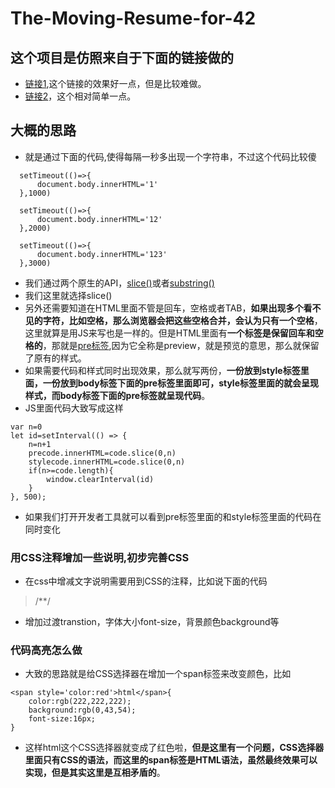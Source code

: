 # The-Moving-Resume-for-42
## 这个项目是仿照来自于下面的链接做的
* [链接1](https://www.strml.net/),这个链接的效果好一点，但是比较难做。
* [链接2](https://jirengu-inc.github.io/animating-resume/public/)，这个相对简单一点。
## 大概的思路
* 就是通过下面的代码,使得每隔一秒多出现一个字符串，不过这个代码比较傻
```
  setTimeout(()=>{
      document.body.innerHTML='1'
  },1000)

  setTimeout(()=>{
      document.body.innerHTML='12'
  },2000) 

  setTimeout(()=>{
      document.body.innerHTML='123'
  },3000)   
```
* 我们通过两个原生的API，[slice()](https://developer.mozilla.org/zh-CN/docs/Web/JavaScript/Reference/Global_Objects/String/slice)或者[substring()](https://developer.mozilla.org/zh-CN/docs/Web/JavaScript/Reference/Global_Objects/String/substring)
* 我们这里就选择slice()
* 另外还需要知道在HTML里面不管是回车，空格或者TAB，**如果出现多个看不见的字符，比如空格，那么浏览器会把这些空格合并，会认为只有一个空格**，这里就算是用JS来写也是一样的。但是HTML里面有**一个标签是保留回车和空格的**，那就是[pre标签](https://developer.mozilla.org/zh-CN/docs/Web/HTML/Element/pre),因为它全称是preview，就是预览的意思，那么就保留了原有的样式。
* 如果需要代码和样式同时出现效果，那么就写两份，**一份放到style标签里面，一份放到body标签下面的pre标签里面即可，style标签里面的就会呈现样式，而body标签下面的pre标签就呈现代码**。
* JS里面代码大致写成这样
```
var n=0
let id=setInterval(() => {
    n=n+1
    precode.innerHTML=code.slice(0,n)
    stylecode.innerHTML=code.slice(0,n)
    if(n>=code.length){
        window.clearInterval(id)
    }
}, 500);
```
* 如果我们打开开发者工具就可以看到pre标签里面的和style标签里面的代码在同时变化
### 用CSS注释增加一些说明,初步完善CSS
* 在css中增减文字说明需要用到CSS的注释，比如说下面的代码
> /**/
* 增加过渡transtion，字体大小font-size，背景颜色background等
### 代码高亮怎么做
* 大致的思路就是给CSS选择器在增加一个span标签来改变颜色，比如
```
<span style='color:red'>html</span>{
    color:rgb(222,222,222);
    background:rgb(0,43,54);
    font-size:16px;
}
```
* 这样html这个CSS选择器就变成了红色啦，**但是这里有一个问题，CSS选择器里面只有CSS的语法，而这里的span标签是HTML语法，虽然最终效果可以实现，但是其实这里是互相矛盾的**。
